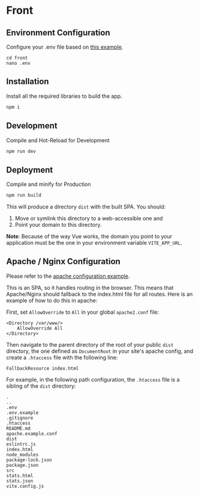 
# Front
## Environment Configuration

Configure your .env file based on [this example](/front/.env.example).
```
cd front
nano .env
```

## Installation

Install all the required libraries to build the app.

```sh
npm i
```

## Development

Compile and Hot-Reload for Development

```sh
npm run dev
```

## Deployment

Compile and minify for Production

```sh
npm run build
```

This will produce a directory `dist` with the built SPA. You should:
1. Move or symlink this directory to a web-accessible one and
2. Point your domain to this directory. 

**Note**: Because of the way Vue works, the domain you point to your application must be the one in your environment variable `VITE_APP_URL`.
## Apache / Nginx Configuration

Please refer to the [apache configuration example](/front/apache.example.conf).


This is an SPA, so it handles routing in the browser. This means that Apache/Nginx should fallback to the index.html file for all routes. Here is an example of how to do this in apache:

First, set `AllowOverride` to `All` in your global `apache2.conf` file:
```
<Directory /var/www/>
    AllowOverride All
</Directory>
```

Then navigate to the parent directory of the root of your public `dist` directory, the one defined as `DocumentRoot` in your site's apache config, and create a `.htaccess` file with the following line:
```
FallbackResource index.html
```
For example, in the following path configuration, the `.htaccess` file is a sibling of the `dist` directory:
```
.
..
.env
.env.example
.gitignore
.htaccess
README.md
apache.example.conf
dist
eslintrc.js
index.html
node_modules
package-lock.json
package.json
src
stats.html
stats.json
vite.config.js

```
